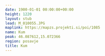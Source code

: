 ```yaml
---
date: 1900-01-01 00:00:00+00:00
height: 1220
layout: stub
lead: M_010055.JPG
maplink: https://mapzs.projekti.si/poi/1085
name: Kum
peak: 46.087612,15.072366
region: posavje
title: Kum
---
```

